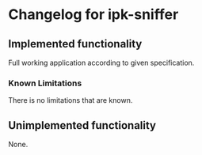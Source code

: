 # Changelog for ipk-sniffer
## Implemented functionality
Full working application according to given specification.
### Known Limitations
There is no limitations that are known.
## Unimplemented functionality
None.